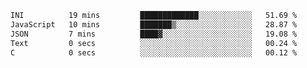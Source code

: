 
<!--START_SECTION:waka-->

```txt
INI          19 mins         █████████████░░░░░░░░░░░░   51.69 %
JavaScript   10 mins         ███████▒░░░░░░░░░░░░░░░░░   28.87 %
JSON         7 mins          ████▓░░░░░░░░░░░░░░░░░░░░   19.08 %
Text         0 secs          ░░░░░░░░░░░░░░░░░░░░░░░░░   00.24 %
C            0 secs          ░░░░░░░░░░░░░░░░░░░░░░░░░   00.12 %
```

<!--END_SECTION:waka-->
